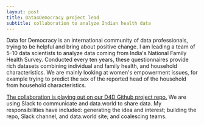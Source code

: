 ```yaml
---
layout: post
title: Data4Democracy project lead
subtitle: collaboration to analyze Indian health data
---
```


Data for Democracy is an international community of data professionals, trying to be helpful and bring about positive change.  I am leading a team of 5-10 data scientists to analyze data coming from India's National Family Health Survey.  Conducted every ten years, these questionnaires provide rich datasets combining individual and family health, and household characteristics.  We are mainly looking at women's empowerment issues, for example trying to predict the sex of the reported head of the household from  household characteristics.

[The collaboration is playing out on our D4D Github project repo.](https://github.com/Data4Democracy/india-nfhs)  We are using Slack to communicate and data.world to share data.  My responsibilities have included: generating the idea and interest; building the repo, Slack channel, and data.world site; and coalescing teams.

